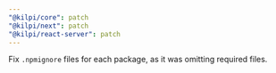 ```yaml
---
"@kilpi/core": patch
"@kilpi/next": patch
"@kilpi/react-server": patch
---
```


Fix `.npmignore` files for each package, as it was omitting required files.